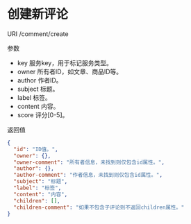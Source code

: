 # 创建新评论

URI /comment/create

参数
- key 服务key，用于标记服务类型。
- owner 所有者ID，如文章、商品ID等。
- author 作者ID。
- subject 标题。
- label 标签。
- content 内容。
- score 评分[0-5]。

返回值
```json
{
  "id": "ID值。",
  "owner": {},
  "owner-comment": "所有者信息，未找到则仅包含id属性。",
  "author": {},
  "author-comment": "作者信息，未找到则仅包含id属性。",
  "subject": "标题",
  "label": "标签",
  "content": "内容",
  "children": [],
  "children-comment": "如果不包含子评论则不返回children属性。"
}
```

